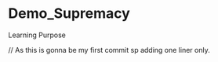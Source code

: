 # Demo_Supremacy
Learning Purpose

// As this is gonna be my first commit sp adding one liner only.  
